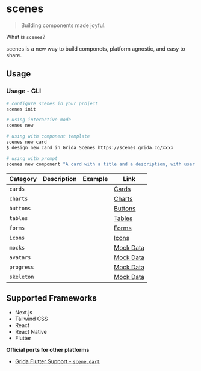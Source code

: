 # scenes

> Building components made joyful.

What is `scenes`?

scenes is a new way to build componets, platform agnostic, and easy to share.

## Usage

### Usage - CLI

```bash
# configure scenes in your project
scenes init

# using interactive mode
scenes new

# using with component template
scenes new card
$ design new card in Grida Scenes https://scenes.grida.co/xxxx

# using with prompt
scenes new component "A card with a title and a description, with user avatar"
```

<!-- table -->

| Category   | Description | Example | Link                                            |
| ---------- | ----------- | ------- | ----------------------------------------------- |
| `cards`    |             |         | [Cards](https://scenes.grida.co/c/cards)        |
| `charts`   |             |         | [Charts](https://scenes.grida.co/c/charts)      |
| `buttons`  |             |         | [Buttons](https://scenes.grida.co/c/buttons)    |
| `tables`   |             |         | [Tables](https://scenes.grida.co/c/charts)      |
| `forms`    |             |         | [Forms](https://scenes.grida.co/c/forms)        |
| `icons`    |             |         | [Icons](https://scenes.grida.co/c/icons)        |
| `mocks`    |             |         | [Mock Data](https://scenes.grida.co/c/mocks)    |
| `avatars`  |             |         | [Mock Data](https://scenes.grida.co/c/avatars)  |
| `progress` |             |         | [Mock Data](https://scenes.grida.co/c/progress) |
| `skeleton` |             |         | [Mock Data](https://scenes.grida.co/c/skeleton) |

## Supported Frameworks

- Next.js
- Tailwind CSS
- React
- React Native
- Flutter

**Official ports for other platforms**

- [Grida Flutter Support - `scene.dart`](https://github.com/gridaco/flutter)
